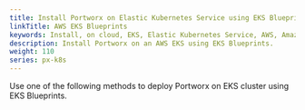 ```yaml
---
title: Install Portworx on Elastic Kubernetes Service using EKS Blueprints
linkTitle: AWS EKS Blueprints
keywords: Install, on cloud, EKS, Elastic Kubernetes Service, AWS, Amazon Web Services, Kubernetes, k8s, EKS Blueprint
description: Install Portworx on an AWS EKS using EKS Blueprints.
weight: 110
series: px-k8s
---
```


Use one of the following methods to deploy Portworx on EKS cluster using EKS Blueprints.

 